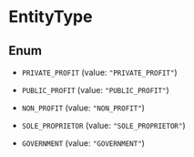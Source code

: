 

# EntityType

## Enum


* `PRIVATE_PROFIT` (value: `"PRIVATE_PROFIT"`)

* `PUBLIC_PROFIT` (value: `"PUBLIC_PROFIT"`)

* `NON_PROFIT` (value: `"NON_PROFIT"`)

* `SOLE_PROPRIETOR` (value: `"SOLE_PROPRIETOR"`)

* `GOVERNMENT` (value: `"GOVERNMENT"`)



